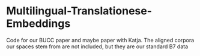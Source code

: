 # Multilingual-Translationese-Embeddings
Code for our BUCC paper and maybe paper with Katja.
The aligned corpora our spaces stem from are not included, but they are our standard B7 data
